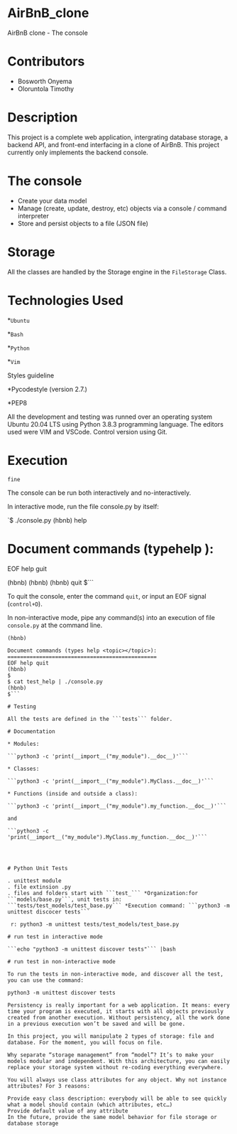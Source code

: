 # AirBnB_clone
AirBnB clone - The console

# Contributors

* Bosworth Onyema
* Oloruntola Timothy

# Description
This project is a complete web application, intergrating database storage, a backend API, and front-end interfacing in a clone of AirBnB.
This project currently only implements the backend console.

# The console
* Create your data model
* Manage (create, update, destroy, etc) objects via a console / command interpreter
* Store and persist objects to a file (JSON file)

# Storage
All the classes are handled by the Storage engine in the ```FileStorage``` Class.

# Technologies Used

*```Ubuntu```

*```Bash```

*```Python```

*```Vim```

Styles guideline

*Pycodestyle (version 2.7.)

*PEP8

All the development and testing was runned over an operating system Ubuntu 20.04 LTS using Python 3.8.3 programming language. The editors used were VIM and VSCode. Control version using Git.

# Execution

```fine```

The console can be run both interactively and no-interactively.

In interactive mode, run the file console.py by itself:


`$ ./console.py
(hbnb) help

Document commands (typehelp <topic></topic>):
=============================================
EOF help guit

(hbnb)
(hbnb)
(hbnb) quit
$```



To quit the console, enter the command ```quit```, or input an EOF signal (```control+D```).

In non-interactive mode, pipe any command(s) into an execution of file ```console.py``` at the command line.

```$ echo "help" | ./console.py
(hbnb)

Document commands (types help <topic></topic>):
===============================================
EOF help quit
(hbnb)
$
$ cat test_help | ./console.py
(hbnb)
$```

# Testing

All the tests are defined in the ```tests``` folder.

# Documentation

* Modules:

```python3 -c 'print(__import__("my_module").__doc__)'```

* Classes:

```python3 -c 'print(__import__("my_module").MyClass.__doc__)'```

* Functions (inside and outside a class):

```python3 -c 'print(__import__("my_module").my_function.__doc__)'```

and

```python3 -c 'print(__import__("my_module").MyClass.my_function.__doc__)'```




# Python Unit Tests

. unittest module
. file extinsion .py
. files and folders start with ```test_``` *Organization:for ```models/base.py```, unit tests in: ```tests/test_models/test_base.py``` *Execution command: ```python3 -m unittest discocer tests```

 r: python3 -m unittest tests/test_models/test_base.py

# run test in interactive mode

```echo "python3 -m unittest discover tests"``` |bash

# run test in non-interactive mode

To run the tests in non-interactive mode, and discover all the test, you can use the command:

python3 -m unittest discover tests

Persistency is really important for a web application. It means: every time your program is executed, it starts with all objects previously created from another execution. Without persistency, all the work done in a previous execution won’t be saved and will be gone.

In this project, you will manipulate 2 types of storage: file and database. For the moment, you will focus on file.

Why separate “storage management” from “model”? It’s to make your models modular and independent. With this architecture, you can easily replace your storage system without re-coding everything everywhere.

You will always use class attributes for any object. Why not instance attributes? For 3 reasons:

Provide easy class description: everybody will be able to see quickly what a model should contain (which attributes, etc…)
Provide default value of any attribute
In the future, provide the same model behavior for file storage or database storage
